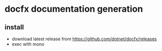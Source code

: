 # docfx documentation generation

## install

- download latest release from https://github.com/dotnet/docfx/releases
- exec with mono
